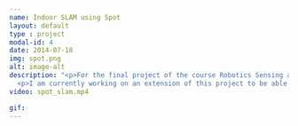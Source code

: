 ```yaml
---
name: Indoor SLAM using Spot
layout: default
type : project
modal-id: 4
date: 2014-07-18
img: spot.png
alt: image-alt
description: "<p>For the final project of the course Robotics Sensing and Navigation, I collected datasets during Boston Dynamics' Spot's indoor operation containing all of its sensors - 5 stereo cameras, LiDAR, and odometry. I then generated detailed pointclouds using RTABMap and ROS using different sensor combinations as shown in the video above.</p>
  <p>I am currently working on an extension of this project to be able to do object-level metric semantic SLAM to localize multiple objects of interest in a dynamic industrial setting. I am building a pipeline for this based on <a href=\"https://github.com/KumarRobotics/SLIDE_SLAM\">SlideSLAM</a></p>"  
video: spot_slam.mp4  

gif:
---
```

